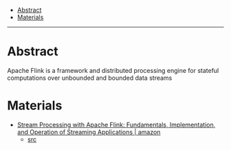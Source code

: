 - [Abstract](#abstract)
- [Materials](#materials)

----

# Abstract

Apache Flink is a framework and distributed processing engine for stateful computations over unbounded and bounded data streams

# Materials

* [Stream Processing with Apache Flink: Fundamentals, Implementation, and Operation of Streaming Applications | amazon](https://www.amazon.com/Stream-Processing-Apache-Flink-Implementation-ebook/dp/B07QM3DSB7)
  * [src](https://github.com/streaming-with-flink)
